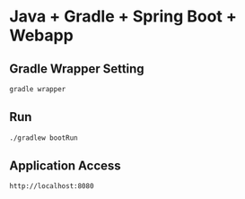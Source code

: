 # Java + Gradle + Spring Boot + Webapp

## Gradle Wrapper Setting

```bash
gradle wrapper
```

## Run

```bash
./gradlew bootRun
```

## Application Access

```bash
http://localhost:8080
```